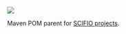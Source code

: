 [![](http://jenkins.imagej.net/job/pom-scifio/lastBuild/badge/icon)](http://jenkins.imagej.net/job/pom-scifio/)

Maven POM parent for [SCIFIO projects](https://github.com/scifio).
